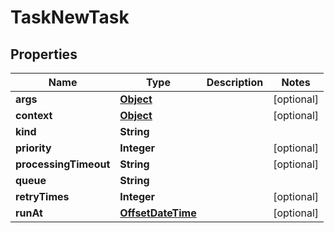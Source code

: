 

# TaskNewTask

## Properties

Name | Type | Description | Notes
------------ | ------------- | ------------- | -------------
**args** | [**Object**](.md) |  |  [optional]
**context** | [**Object**](.md) |  |  [optional]
**kind** | **String** |  | 
**priority** | **Integer** |  |  [optional]
**processingTimeout** | **String** |  |  [optional]
**queue** | **String** |  | 
**retryTimes** | **Integer** |  |  [optional]
**runAt** | [**OffsetDateTime**](OffsetDateTime.md) |  |  [optional]



